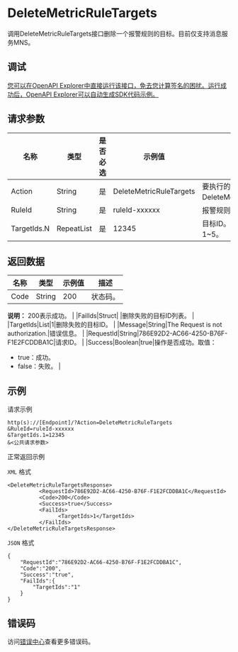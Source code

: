 # DeleteMetricRuleTargets

调用DeleteMetricRuleTargets接口删除一个报警规则的目标。目前仅支持消息服务MNS。

## 调试

[您可以在OpenAPI Explorer中直接运行该接口，免去您计算签名的困扰。运行成功后，OpenAPI Explorer可以自动生成SDK代码示例。](https://api.aliyun.com/#product=Cms&api=DeleteMetricRuleTargets&type=RPC&version=2019-01-01)

## 请求参数

|名称|类型|是否必选|示例值|描述|
|--|--|----|---|--|
|Action|String|是|DeleteMetricRuleTargets|要执行的操作，取值：DeleteMetricRuleTargets。 |
|RuleId|String|是|ruleId-xxxxxx|报警规则ID。 |
|TargetIds.N|RepeatList|是|12345|目标ID。N的取值范围：1~5。 |

## 返回数据

|名称|类型|示例值|描述|
|--|--|---|--|
|Code|String|200|状态码。

 **说明：** 200表示成功。 |
|FailIds|Struct| |删除失败的目标ID列表。 |
|TargetIds|List|1|删除失败的目标ID。 |
|Message|String|The Request is not authorization.|错误信息。 |
|RequestId|String|786E92D2-AC66-4250-B76F-F1E2FCDDBA1C|请求ID。 |
|Success|Boolean|true|操作是否成功。取值：

 -   true：成功。
-   false：失败。 |

## 示例

请求示例

```
http(s)://[Endpoint]/?Action=DeleteMetricRuleTargets
&RuleId=ruleId-xxxxxx
&TargetIds.1=12345
&<公共请求参数>
```

正常返回示例

`XML` 格式

```
<DeleteMetricRuleTargetsResponse>
		  <RequestId>786E92D2-AC66-4250-B76F-F1E2FCDDBA1C</RequestId>
		  <Code>200</Code>
		  <Success>true</Success>
		  <FailIds>
			    <TargetIds>1</TargetIds>
		  </FailIds>
</DeleteMetricRuleTargetsResponse>
```

`JSON` 格式

```
{
    "RequestId":"786E92D2-AC66-4250-B76F-F1E2FCDDBA1C",
    "Code":"200",
    "Success":"true",
    "FailIds":{
        "TargetIds":"1"
    }
}
```

## 错误码

访问[错误中心](https://error-center.alibabacloud.com/status/product/Cms)查看更多错误码。

